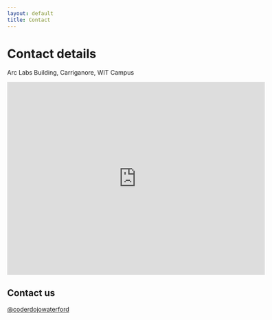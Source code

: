 ```yaml
---
layout: default
title: Contact
---
```

# Contact details
Arc Labs Building, Carriganore, WIT Campus
<iframe src="https://www.google.com/maps/embed?pb=!1m18!1m12!1m3!1d2442.4524614675715!2d-7.189350684667068!3d52.25332826371081!2m3!1f0!2f0!3f0!3m2!1i1024!2i768!4f13.1!3m3!1m2!1s0x4842c4edc9d6b329%3A0x53b092a75589e07d!2sArcLabs+Research+%26+Innovation+Centre!5e0!3m2!1sen!2sie!4v1495232682873" width="600" height="450" frameborder="0" style="border:0" allowfullscreen></iframe>


## Contact us

[@coderdojowaterford](https://www.facebook.com/coderdojowaterford/)
